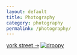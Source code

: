 ```yaml
---
layout: default
title: Photography 
category: photography
permalink: /photography/
---
```


[york street &#8674;](/photography/yorkstreet)
[![droopy](/assets/galleries/yorkstreet/droopy.jpg)](/photography/yorkstreet)


